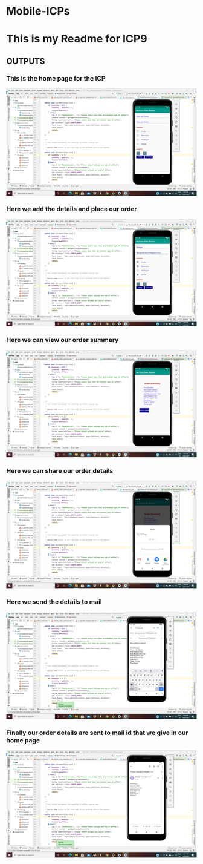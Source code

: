 # Mobile-ICPs

# This is my Readme for ICP9
## OUTPUTS

### This is the home page for the ICP
![Output 1](https://github.com/Bhargav-Davuluri/Mobile-ICPs/blob/master/Documentation/Screenshot%20(25).png)

### Here we add the details and place our order

![Output 2](https://github.com/Bhargav-Davuluri/Mobile-ICPs/blob/master/Documentation/Screenshot%20(26).png)

### Here we can view our order summary

![Output 3](https://github.com/Bhargav-Davuluri/Mobile-ICPs/blob/master/Documentation/Screenshot%20(27).png)

### Here we can share our order details

![Output 4](https://github.com/Bhargav-Davuluri/Mobile-ICPs/blob/master/Documentation/Screenshot%20(28).png)

### Here we send the details to mail

![Output 5](https://github.com/Bhargav-Davuluri/Mobile-ICPs/blob/master/Documentation/Screenshot%20(29).png)

### Finally our order details are sent to mail id that we give in our home page

![Output 6](https://github.com/Bhargav-Davuluri/Mobile-ICPs/blob/master/Documentation/Screenshot%20(30).png)


